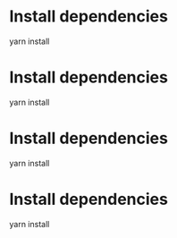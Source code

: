 # Install dependencies

yarn install

# Install dependencies

yarn install

# Install dependencies

yarn install

# Install dependencies

yarn install
